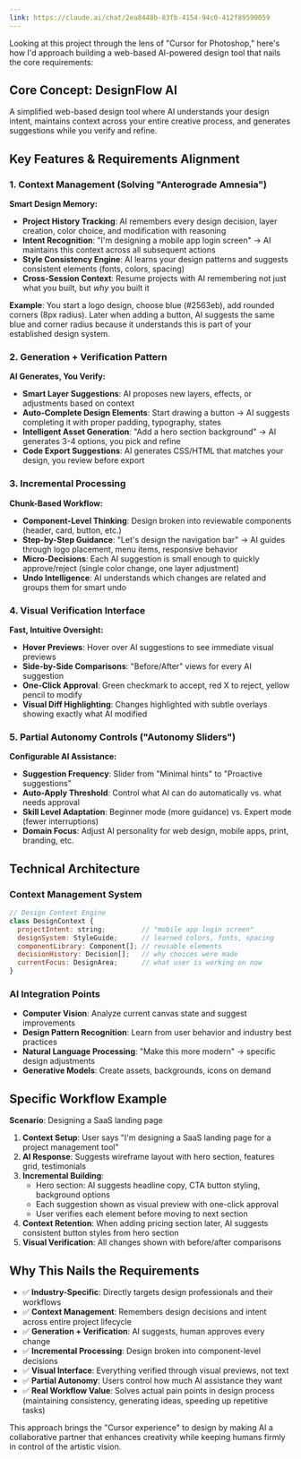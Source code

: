 ```yaml
---
link: https://claude.ai/chat/2ea8448b-83fb-4154-94c0-412f89590059
---
```

Looking at this project through the lens of "Cursor for Photoshop," here's how I'd approach building a web-based AI-powered design tool that nails the core requirements:

## **Core Concept: DesignFlow AI**
A simplified web-based design tool where AI understands your design intent, maintains context across your entire creative process, and generates suggestions while you verify and refine.

## **Key Features & Requirements Alignment**

### **1. Context Management (Solving "Anterograde Amnesia")**

**Smart Design Memory:**
- **Project History Tracking**: AI remembers every design decision, layer creation, color choice, and modification with reasoning
- **Intent Recognition**: "I'm designing a mobile app login screen" → AI maintains this context across all subsequent actions
- **Style Consistency Engine**: AI learns your design patterns and suggests consistent elements (fonts, colors, spacing)
- **Cross-Session Context**: Resume projects with AI remembering not just what you built, but *why* you built it

**Example**: You start a logo design, choose blue (#2563eb), add rounded corners (8px radius). Later when adding a button, AI suggests the same blue and corner radius because it understands this is part of your established design system.

### **2. Generation + Verification Pattern**

**AI Generates, You Verify:**
- **Smart Layer Suggestions**: AI proposes new layers, effects, or adjustments based on context
- **Auto-Complete Design Elements**: Start drawing a button → AI suggests completing it with proper padding, typography, states
- **Intelligent Asset Generation**: "Add a hero section background" → AI generates 3-4 options, you pick and refine
- **Code Export Suggestions**: AI generates CSS/HTML that matches your design, you review before export

### **3. Incremental Processing**

**Chunk-Based Workflow:**
- **Component-Level Thinking**: Design broken into reviewable components (header, card, button, etc.)
- **Step-by-Step Guidance**: "Let's design the navigation bar" → AI guides through logo placement, menu items, responsive behavior
- **Micro-Decisions**: Each AI suggestion is small enough to quickly approve/reject (single color change, one layer adjustment)
- **Undo Intelligence**: AI understands which changes are related and groups them for smart undo

### **4. Visual Verification Interface**

**Fast, Intuitive Oversight:**
- **Hover Previews**: Hover over AI suggestions to see immediate visual previews
- **Side-by-Side Comparisons**: "Before/After" views for every AI suggestion
- **One-Click Approval**: Green checkmark to accept, red X to reject, yellow pencil to modify
- **Visual Diff Highlighting**: Changes highlighted with subtle overlays showing exactly what AI modified

### **5. Partial Autonomy Controls ("Autonomy Sliders")**

**Configurable AI Assistance:**
- **Suggestion Frequency**: Slider from "Minimal hints" to "Proactive suggestions"
- **Auto-Apply Threshold**: Control what AI can do automatically vs. what needs approval
- **Skill Level Adaptation**: Beginner mode (more guidance) vs. Expert mode (fewer interruptions)
- **Domain Focus**: Adjust AI personality for web design, mobile apps, print, branding, etc.

## **Technical Architecture**

### **Context Management System**
```javascript
// Design Context Engine
class DesignContext {
  projectIntent: string;         // "mobile app login screen"
  designSystem: StyleGuide;      // learned colors, fonts, spacing
  componentLibrary: Component[]; // reusable elements
  decisionHistory: Decision[];   // why choices were made
  currentFocus: DesignArea;      // what user is working on now
}
```

### **AI Integration Points**
- **Computer Vision**: Analyze current canvas state and suggest improvements
- **Design Pattern Recognition**: Learn from user behavior and industry best practices
- **Natural Language Processing**: "Make this more modern" → specific design adjustments
- **Generative Models**: Create assets, backgrounds, icons on demand

## **Specific Workflow Example**

**Scenario**: Designing a SaaS landing page

1. **Context Setup**: User says "I'm designing a SaaS landing page for a project management tool"
2. **AI Response**: Suggests wireframe layout with hero section, features grid, testimonials
3. **Incremental Building**: 
   - Hero section: AI suggests headline copy, CTA button styling, background options
   - Each suggestion shown as visual preview with one-click approval
   - User verifies each element before moving to next section
4. **Context Retention**: When adding pricing section later, AI suggests consistent button styles from hero section
5. **Visual Verification**: All changes shown with before/after comparisons

## **Why This Nails the Requirements**

- ✅ **Industry-Specific**: Directly targets design professionals and their workflows
- ✅ **Context Management**: Remembers design decisions and intent across entire project lifecycle
- ✅ **Generation + Verification**: AI suggests, human approves every change
- ✅ **Incremental Processing**: Design broken into component-level decisions
- ✅ **Visual Interface**: Everything verified through visual previews, not text
- ✅ **Partial Autonomy**: Users control how much AI assistance they want
- ✅ **Real Workflow Value**: Solves actual pain points in design process (maintaining consistency, generating ideas, speeding up repetitive tasks)

This approach brings the "Cursor experience" to design by making AI a collaborative partner that enhances creativity while keeping humans firmly in control of the artistic vision.